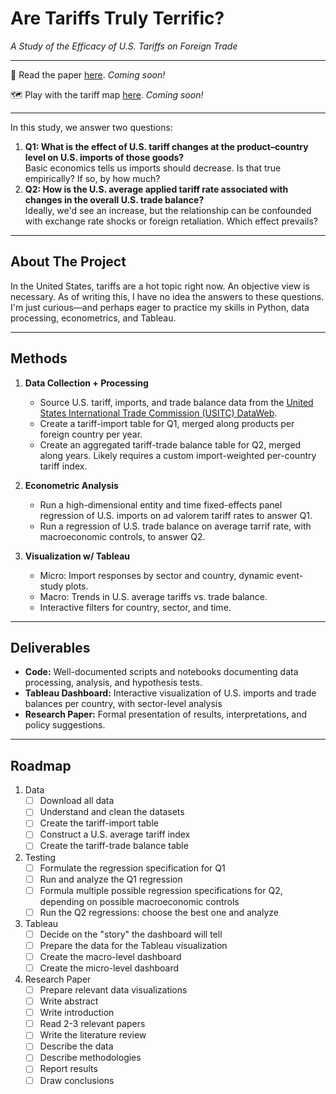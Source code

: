 # Are Tariffs Truly Terrific?  
*A Study of the Efficacy of U.S. Tariffs on Foreign Trade*

---
📃 Read the paper [here](#). *Coming soon!*

🗺️ Play with the tariff map [here](#). *Coming soon!*

---
In this study, we answer two questions:
1. **Q1: What is the effect of U.S. tariff changes at the product–country level on U.S. imports of those goods?**  
   Basic economics tells us imports should decrease. Is that true empirically? If so, by how much?
2. **Q2: How is the U.S. average applied tariff rate associated with changes in the overall U.S. trade balance?**  
   Ideally, we'd see an increase, but the relationship can be confounded with exchange rate shocks or foreign retaliation. Which effect prevails?

---
## About The Project
In the United States, tariffs are a hot topic right now. An objective view is necessary. As of writing this, I have no idea the answers to these questions. I'm just curious—and perhaps eager to practice my skills in Python, data processing, econometrics, and Tableau.

---
## Methods
1. **Data Collection + Processing**
   - Source U.S. tariff, imports, and trade balance data from the [United States International Trade Commission (USITC) DataWeb](https://dataweb.usitc.gov/).
   - Create a tariff-import table for Q1, merged along products per foreign country per year.
   - Create an aggregated tariff-trade balance table for Q2, merged along years. Likely requires a custom import-weighted per-country tariff index.

3. **Econometric Analysis**
   - Run a high-dimensional entity and time fixed-effects panel regression of U.S. imports on ad valorem tariff rates to answer Q1.
   - Run a regression of U.S. trade balance on average tarrif rate, with macroeconomic controls, to answer Q2.

5. **Visualization w/ Tableau**  
   - Micro: Import responses by sector and country, dynamic event-study plots.  
   - Macro: Trends in U.S. average tariffs vs. trade balance.  
   - Interactive filters for country, sector, and time.

---
## Deliverables
- **Code:** Well-documented scripts and notebooks documenting data processing, analysis, and hypothesis tests.
- **Tableau Dashboard:** Interactive visualization of U.S. imports and trade balances per country, with sector-level analysis
- **Research Paper:** Formal presentation of results, interpretations, and policy suggestions.  

---
## Roadmap
1. Data
   - [ ] Download all data
   - [ ] Understand and clean the datasets
   - [ ] Create the tariff-import table
   - [ ] Construct a U.S. average tariff index
   - [ ] Create the tariff-trade balance table
3. Testing
   - [ ] Formulate the regression specification for Q1
   - [ ] Run and analyze the Q1 regression
   - [ ] Formula multiple possible regression specifications for Q2, depending on possible macroeconomic controls
   - [ ] Run the Q2 regressions: choose the best one and analyze
5. Tableau
   - [ ] Decide on the "story" the dashboard will tell
   - [ ] Prepare the data for the Tableau visualization
   - [ ] Create the macro-level dashboard
   - [ ] Create the micro-level dashboard
7. Research Paper
   - [ ] Prepare relevant data visualizations
   - [ ] Write abstract
   - [ ] Write introduction
   - [ ] Read 2-3 relevant papers
   - [ ] Write the literature review
   - [ ] Describe the data
   - [ ] Describe methodologies
   - [ ] Report results
   - [ ] Draw conclusions
